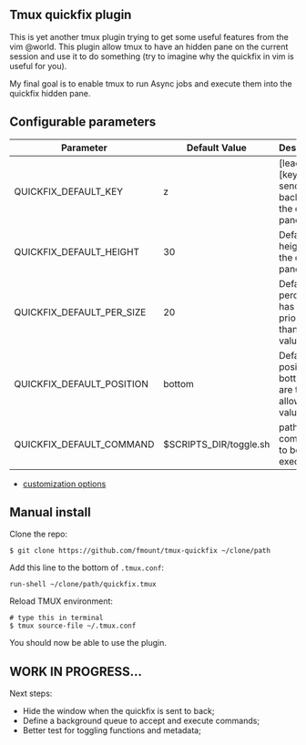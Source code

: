 Tmux quickfix plugin
---

This is yet another tmux plugin trying to get some useful features from the vim @world.
This plugin allow tmux to have an hidden pane on the current session and use it to do something
(try to imagine why the quickfix in vim is useful for you).

My final goal is to enable tmux to run Async jobs and execute them into the quickfix hidden pane.


Configurable parameters
---

| Parameter | Default Value | Description |
|-----------|---------------|-------------|
|QUICKFIX_DEFAULT_KEY       | z | [leader]+[key] to send back/front the quickfix pane |
|QUICKFIX_DEFAULT_HEIGHT    | 30 | Default height of the quickfix pane |
|QUICKFIX_DEFAULT_PER_SIZE  | 20 | Default perc size (it has more priority than height value) |
|QUICKFIX_DEFAULT_POSITION  | bottom  | Default position: bottom/top are the only allowed values |
|QUICKFIX_DEFAULT_COMMAND   | $SCRIPTS_DIR/toggle.sh  | path to command to be executed |


- [customization options](docs/options.md)


Manual install
---

Clone the repo:

    $ git clone https://github.com/fmount/tmux-quickfix ~/clone/path

Add this line to the bottom of `.tmux.conf`:

    run-shell ~/clone/path/quickfix.tmux

Reload TMUX environment:

    # type this in terminal
    $ tmux source-file ~/.tmux.conf

You should now be able to use the plugin.


WORK IN PROGRESS...
----

Next steps:

+ Hide the window when the quickfix is sent to back;
+ Define a background queue to accept and execute commands;
+ Better test for toggling functions and metadata;

